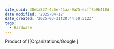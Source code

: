 ```yaml
---
site_uuid: 38eba837-4c5e-41aa-9a75-ecff7b9b418d
date_modified: '2025-04-12'
date_created: '2025-03-31T20:44:50.512Z'
tags:
  - Hardware
---
```

































Product of [[Organizations/Google]]
